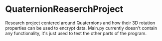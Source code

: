 # QuaternionReaserchProject
Research project centered around Quaternions and how their 3D rotation properties can be used to encrypt data. Main.py currently doesn't contain any functionality, it's just used to test the other parts of the program.
